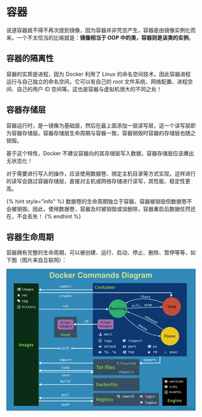 # 容器

说道容器就不得不再次提到镜像，因为容器并非凭空产生，容器是由镜像实例化而来。一个不太恰当的比喻就是：**镜像相当于 OOP 中的类，容器则是该类的实例**。

## 容器的隔离性

容器的实质是进程，因为 Docker 利用了 Linux 的命名空间技术，因此容器进程运行与自己独立的命名空间，它可以有自己的 root 文件系统、网络配置、进程空间、自己的用户 ID 空间等。这也是容器与虚拟机很大的不同之处！

## 容器存储层

容器运行时，是一镜像为基础层，然后在最上面添加一层读写层，这一个读写层即为容器存储层。容器存储层生命周期与容器一致，容器销毁时容器的存储层也随之销毁。

基于这个特性，Docker 不建议容器向的其存储层写入数据，容器存储层应该爆出无状态化！

对于需要进行写入的操作，应该使用数据卷、绑定主机目录等方式实现。这样进行的读写会跳过容器存储层，直接对主机或网络存储进行读写，其性能、稳定性更高。

{% hint style="info" %}
数据卷的生命周期独立于容器，容器被销毁但数据卷不会被销毁。因此，使用数据卷，容器及时被销毁或误删除，容器重启后数据任然还在，不会丢失！
{% endhint %}

## 容器生命周期

容器拥有完整的生命周期，可以被创建、运行、启动、停止、删除、暂停等等，如下图（图片来自互联网）：

![](../.gitbook/assets/image%20%283%29.png)



